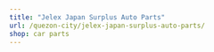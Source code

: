 ```yaml
---
title: "Jelex Japan Surplus Auto Parts"
url: /quezon-city/jelex-japan-surplus-auto-parts/
shop: car parts
---
```

